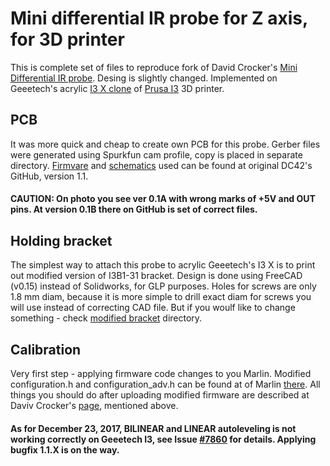 # Mini differential IR probe for Z axis, for 3D printer

This is complete set of files to reproduce fork of David Crocker's [Mini Differential IR probe](https://miscsolutions.wordpress.com/mini-height-sensor-board/). Desing is slightly changed. Implemented on Geeetech's acrylic [I3 X clone](https://www.prusaprinters.org/prusa-i3/) of [Prusa I3](https://www.prusaprinters.org/prusa-i3/) 3D printer.

## PCB

It was more quick and cheap to create own PCB for this probe. Gerber files were generated using Spurkfun cam profile, copy is placed in separate directory. [Firmvare](https://github.com/dc42/OrmerodSensorBoard/tree/master/Firmware/Mini-differential-IR/V1.0_1.1) and [schematics](https://github.com/dc42/OrmerodSensorBoard/tree/master/SchematicAndPCB/Mini-differential-IR/V1.0_1.1) used can be found at original DC42's GitHub, version 1.1.
 
#### CAUTION: On photo you see ver 0.1A with wrong marks of +5V and OUT pins. At version 0.1B there on GitHub is set of correct files.

## Holding bracket

The simplest way to attach this probe to acrylic Geeetech's I3 X is to print out modified version of I3B1-31 bracket. Design is done using FreeCAD (v0.15) instead of Solidworks, for GLP purposes. Holes for screws are only 1.8 mm diam, because it is more simple to drill exact diam for screws you will use instead of correcting CAD file. But if you woulf like to change something - check [modified bracket](https://github.com/liutas4x4/IR-probe_byDC42/tree/master/I3B1-31-Bracket_modified) directory.

## Calibration

Very first step - applying firmware code changes to you Marlin. Modified configuration.h and configuration_adv.h can be found at of Marlin [there](https://github.com/liutas4x4/Marlin-1.1.X-Geeetech-I3-Pro-X-GT2560). All things you should do after uploading modified firmware are described at Daviv Crocker's [page](https://miscsolutions.wordpress.com/mini-height-sensor-board/), mentioned above.

#### As for December 23, 2017, BILINEAR and LINEAR autoleveling is not working correctly on Geeetech I3, see Issue [#7860](https://github.com/MarlinFirmware/Marlin/issues/7860) for details. Applying bugfix 1.1.X is on the way.
